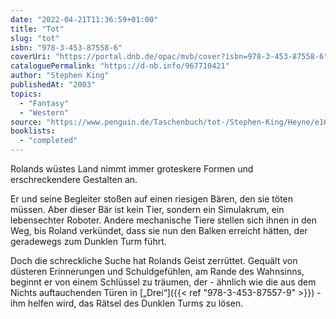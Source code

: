 ```yaml
---
date: "2022-04-21T11:36:59+01:00"
title: "Tot"
slug: "tot"
isbn: "978-3-453-87558-6"
coverUri: "https://portal.dnb.de/opac/mvb/cover?isbn=978-3-453-87558-6"
cataloguePermalink: "https://d-nb.info/967710421"
author: "Stephen King"
publishedAt: "2003"
topics:
  - "Fantasy"
  - "Western"
source: "https://www.penguin.de/Taschenbuch/tot-/Stephen-King/Heyne/e168761.rhd"
booklists:
  - "completed"
---
```

Rolands wüstes Land nimmt immer groteskere Formen und erschreckendere Gestalten 
an.

Er und seine Begleiter stoßen auf einen riesigen Bären, den sie töten müssen. 
Aber dieser Bär ist kein Tier, sondern ein Simulakrum, ein lebensechter Roboter.
Andere mechanische Tiere stellen sich ihnen in den Weg, bis Roland verkündet, 
dass sie nun den Balken erreicht hätten, der geradewegs zum Dunklen Turm führt.

Doch die schreckliche Suche hat Rolands Geist zerrüttet. Gequält von düsteren 
Erinnerungen und Schuldgefühlen, am Rande des Wahnsinns, beginnt er von einem 
Schlüssel zu träumen, der - ähnlich wie die aus dem Nichts auftauchenden Türen 
in [„Drei“]({{< ref "978-3-453-87557-9" >}}) - ihm helfen wird, das Rätsel des 
Dunklen Turms zu lösen.